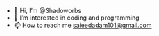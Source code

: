 - 👋 Hi, I’m @Shadoworbs
- 👀 I’m interested in coding and programming
- 📫 How to reach me saieedadam101@gmail.com

<!---
Shadoworbs/Shadoworbs is a ✨ special ✨ repository because its `README.md` (this file) appears on your GitHub profile.
You can click the Preview link to take a look at your changes.
--->
